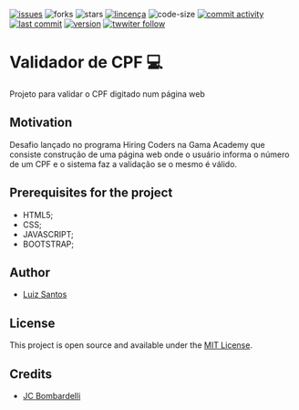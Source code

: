[![issues](https://img.shields.io/github/issues/luizcsbhvalidador-cpf)](https://github.com/luizcsbhvalidador-cpf/issues)
![forks](https://img.shields.io/github/forks/luizcsbhvalidador-cpf)
![stars](https://img.shields.io/github/stars/luizcsbhvalidador-cpf)
[![lincença](https://img.shields.io/github/license/luizcsbhvalidador-cpf)](https://github.com/luizcsbhvalidador-cpf/blob/master/LICENSE)
![code-size](https://img.shields.io/github/languages/code-size/luizcsbhvalidador-cpf)
[![commit activity](https://img.shields.io/github/commit-activity/m/luizcsbhvalidador-cpf)](https://github.com/luizcsbhvalidador-cpf/commits)
[![last commit](https://img.shields.io/github/last-commit/luizcsbhvalidador-cpf)](https://github.com/luizcsbhvalidador-cpf/commits)
[![version](https://img.shields.io/github/package-json/v/luizcsbhvalidador-cpf)](https://github.com/luizcsbhvalidador-cpf/blob/master/package.json)
[![twwiter follow](https://img.shields.io/twitter/follow/luizcs?style=social)](https://twitter.com/luizcs)



# Validador de CPF :computer: 

Projeto para validar o CPF digitado num página web

## Motivation

Desafio lançado no programa Hiring Coders na Gama Academy que consiste construção de uma página web onde o usuário informa o número de um CPF e o sistema faz a validação se o mesmo é válido.


## Prerequisites for the project

- HTML5;
- CSS;
- JAVASCRIPT;
- BOOTSTRAP;


## Author

- [Luiz Santos](https://about.me/luizcsbh)

## License

This project is open source and available under the [MIT License](LICENSE).

## Credits

- [JC Bombardelli](https://github.com/jcbombardelli/gama-no-javascript-basico)
